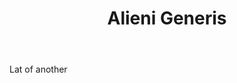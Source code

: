 ---
title: Alieni Generis
letter: A
permalink: "/definitions/bld-alieni-generis.html"
body: Lat of another
published_at: '2018-07-07'
source: Black's Law Dictionary 2nd Ed (1910)
layout: post
---